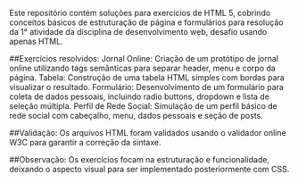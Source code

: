 

Este repositório contém soluções para exercícios de HTML 5, cobrindo conceitos básicos de estruturação de página e formulários para resolução da 1° atividade da disciplina de desenvolvimento web, desafio usando apenas HTML. 

##Exercícios resolvidos:
Jornal Online: Criação de um protótipo de jornal online utilizando tags semânticas para separar header, menu e corpo da página.
Tabela: Construção de uma tabela HTML simples com bordas para visualizar o resultado.
Formulário: Desenvolvimento de um formulário para coleta de dados pessoais, incluindo radio buttons, dropdown e lista de seleção múltipla.
Perfil de Rede Social: Simulação de um perfil básico de rede social com cabeçalho, menu, dados pessoais e seção de posts.


##Validação:
Os arquivos HTML foram validados usando o validador online W3C para garantir a correção da sintaxe.

##Observação:
Os exercícios focam na estruturação e funcionalidade, deixando o aspecto visual para ser implementado posteriormente com CSS.
